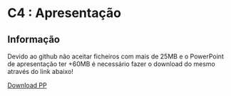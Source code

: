 # C4 : Apresentação

## Informação
Devido ao github não aceitar ficheiros com mais de 25MB e o PowerPoint de apresentação ter +60MB é necessário fazer o download do mesmo através do link abaixo!

 [Download PP](https://meocloud.pt/link/6402133a-fe09-487e-8308-4ed01b4615ca/c4.odp/) 
